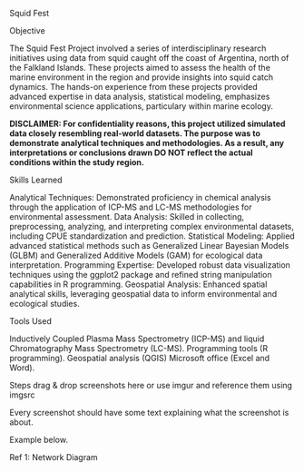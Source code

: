 Squid Fest

Objective

The Squid Fest Project involved a series of interdisciplinary research initiatives using data from squid caught off the coast of Argentina, north of the Falkland Islands. These projects aimed to assess the health of the marine environment in the region and provide insights into squid catch dynamics. The hands-on experience from these projects provided advanced expertise in data analysis, statistical modeling, emphasizes environmental science applications, particulary within marine ecology.

**DISCLAIMER: For confidentiality reasons, this project utilized simulated data closely resembling real-world datasets. The purpose was to demonstrate analytical techniques and methodologies. As a result, any interpretations or conclusions drawn DO NOT reflect the actual conditions within the study region.**


Skills Learned

Analytical Techniques: 
Demonstrated proficiency in chemical analysis through the application of ICP-MS and LC-MS methodologies for environmental assessment.
Data Analysis: 
Skilled in collecting, preprocessing, analyzing, and interpreting complex environmental datasets, including CPUE standardization and prediction.
Statistical Modeling: 
Applied advanced statistical methods such as Generalized Linear Bayesian Models (GLBM) and Generalized Additive Models (GAM) for ecological data interpretation.
Programming Expertise: 
Developed robust data visualization techniques using the ggplot2 package and refined string manipulation capabilities in R programming.
Geospatial Analysis: 
Enhanced spatial analytical skills, leveraging geospatial data to inform environmental and ecological studies.


Tools Used

Inductively Coupled Plasma Mass Spectrometry (ICP-MS) and liquid Chromatography Mass Spectrometry (LC-MS).
Programming tools (R programming).
Geospatial analysis (QGIS)
Microsoft office (Excel and Word).

Steps
drag & drop screenshots here or use imgur and reference them using imgsrc

Every screenshot should have some text explaining what the screenshot is about.

Example below.

Ref 1: Network Diagram
